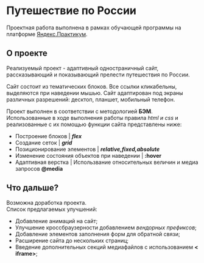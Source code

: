 # **Путешествие по России**

Проектная работа выполнена в рамках обучающей программы на платформе [Яндекс.Практикум](https://practicum.yandex.ru/web/).

## О проекте

Реализуемый проект - адаптивный одностраничный сайт, рассказывающий и показывающий прелести путешествия по России.

Сайт состоит из тематических блоков.
Все ссылки кликабельны, выделяются при наведении мышью.
Сайт адаптирован под экраны различных разрешений: десктоп, планшет, мобильный телефон.

Проект выполнен в соответствии с методологией **БЭМ**.  
Использованные в ходе выполнения работы правила _html и css_ и реализованные с их помощью функции сайта представлены ниже:

- Построение блоков | **_flex_**
- Создание сеток | **_grid_**
- Позиционирование элементов | **_relative,fixed,absolute_**
- Изменение состояния объектов при наведении | **:hover**
- Адаптивная верстка | Использвание относительных величин и медиа запросов **@media**

## Что дальше?

Возможна доработка проекта.  
Список предлагаемых улучшений:

- Добавление анимаций на сайт;
- Улучшение кроссбраузерности добавлением _вендорных префиксов_;
- Добавление элементов заполнения форм для обратной связи;
- Расширение сайта до нескольких страниц;
- Введение дополнительных секций медиафайлов с использованием **< iframe>**;
